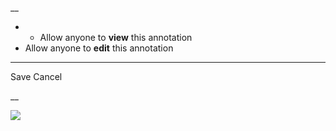 __

  *   * Allow anyone to **view** this annotation
  * Allow anyone to **edit** this annotation



* * *

Save Cancel

__




![](https://bat.bing.com/action/0?ti=56018282&Ver=2&mid=eb57abc5-4e5a-49e7-9887-9dd2cb130022&sid=201ffde0635411ee902411d77b750559&vid=20202bf0635411ee9ac03f2e618b0b9f&vids=0&msclkid=N&pi=0&lg=en-US&sw=800&sh=600&sc=24&nwd=1&tl=Shortform%20%7C%20Antifragile&p=https%3A%2F%2Fwww.shortform.com%2Fapp%2Fbook%2Fantifragile%2Fchapter-3&r=&lt=395&evt=pageLoad&sv=1&rn=734095)
